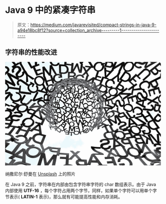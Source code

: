 # Java 9 中的紧凑字符串

> 原文：<https://medium.com/javarevisited/compact-strings-in-java-9-a94e18bc8f12?source=collection_archive---------1----------------------->

## 字符串的性能改进

![](img/902f1e1f8a4be62492db209836ee8867.png)

纳撒尼尔·舒曼在 [Unsplash](https://unsplash.com?utm_source=medium&utm_medium=referral) 上的照片

在 Java 9 之前，字符串在内部由包含字符串字符的 char 数组表示。由于 Java 内部使用 **UTF-16** ，每个字符占用两个字节，同样，如果单个字符可以用单个字节表示( **LATIN-1** 表示)，那么就有可能提高性能和内存消耗。